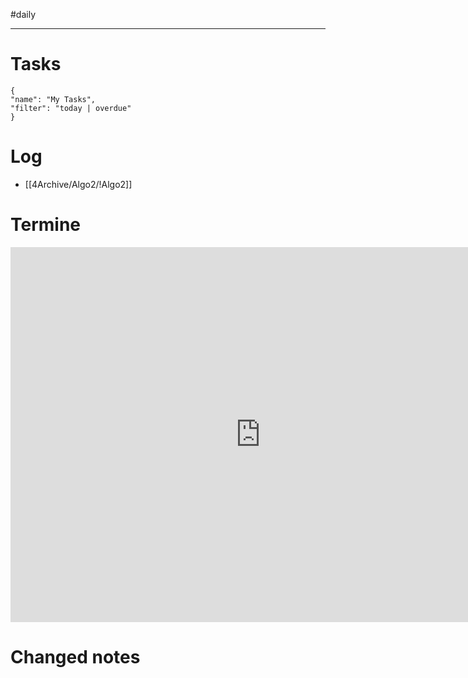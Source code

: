 #daily

---
# Tasks

```todoist
{
"name": "My Tasks",
"filter": "today | overdue"
}
```

# Log 
- [[4Archive/Algo2/!Algo2]]

# Termine
<iframe src="https://pim.etesync.com/pim/events" style="border: 0" width="800" height="600" frameborder="0" scrolling="no"></iframe>

# Changed notes
